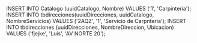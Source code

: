 INSERT INTO Catalogo (uuidCatalogo, Nombre)
VALUES ('1', 'Carpinteria');
INSERT INTO tbdirecciones(uuidDirecciones, uuidCatalogo, NombreServicios)
VALUES ('2AQZ', '1', 'Servicio de Carpnteria');
INSERT INTO tbdirecciones (uuidDirecciones, NombreDireccion, Ubicacion)
VALUES ('fjejke', 'Luis', 'AV NORTE 20');
